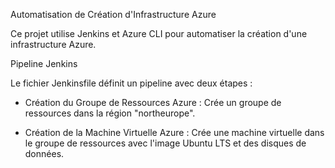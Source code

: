 Automatisation de Création d'Infrastructure Azure

Ce projet utilise Jenkins et Azure CLI pour automatiser la création d'une infrastructure Azure.

Pipeline Jenkins

Le fichier Jenkinsfile définit un pipeline avec deux étapes :

  - Création du Groupe de Ressources Azure : Crée un groupe de ressources dans la région "northeurope".

  - Création de la Machine Virtuelle Azure : Crée une machine virtuelle dans le groupe de ressources avec l'image Ubuntu LTS et des disques de données.
